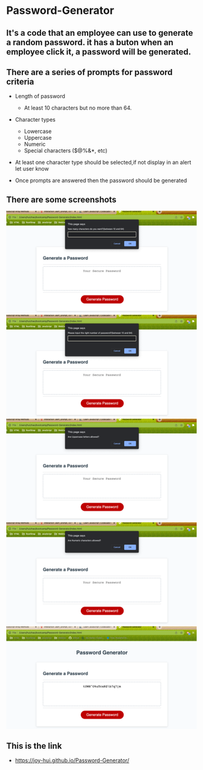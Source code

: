 # Password-Generator
## It's a code that an employee can use to generate a random password.  it has a buton when an employee click it, a password will be generated.

## There are a series of prompts for password criteria

* Length of password
  * At least 10 characters but no more than 64.


* Character types
  * Lowercase
  * Uppercase
  * Numeric
  * Special characters ($@%&*, etc)
  
* At least one character type should be selected,if not display in an alert let user know
* Once prompts are answered then the password should be generated
 
## There are some screenshots
![image of screenshot2](1.png)
![image of screenshot1](2.png)
![image of screenshot3](3.png)
![image of screenshot4](4.png)
![image of screenshot5](5.png)


## This is the link
*  https://joy-hui.github.io/Password-Generator/



